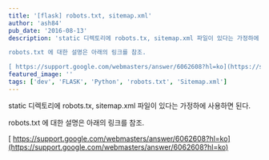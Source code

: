 ```yaml
---
title: '[flask] robots.txt, sitemap.xml'
author: 'ash84'
pub_date: '2016-08-13'
description: 'static 디렉토리에 robots.tx, sitemap.xml 파일이 있다는 가정하에 사용하면 된다. 

robots.txt 에 대한 설명은 아래의 링크를 참조. 

[ https://support.google.com/webmasters/answer/6062608?hl=ko](https://support.google.com/webmasters/answer/6062608?hl=k'
featured_image: ''
tags: ['dev', 'FLASK', 'Python', 'robots.txt', 'Sitemap.xml']
---
```



<script src="https://gist.github.com/AhnSeongHyun/30883048282fbbcbf3f7.js"></script>

static 디렉토리에 robots.tx, sitemap.xml 파일이 있다는 가정하에 사용하면 된다. 

robots.txt 에 대한 설명은 아래의 링크를 참조. 

[ https://support.google.com/webmasters/answer/6062608?hl=ko](https://support.google.com/webmasters/answer/6062608?hl=ko)




